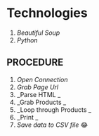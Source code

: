 #  **Technologies**

1. _Beautiful Soup_
1. _Python_ 

##  **PROCEDURE**

1. _Open Connection_
1. _Grab Page Url_
1. _Parse HTML _
1. _Grab Products _
1. _Loop through Products _
1. _Print _
1. _Save data to CSV file_ :joy:

